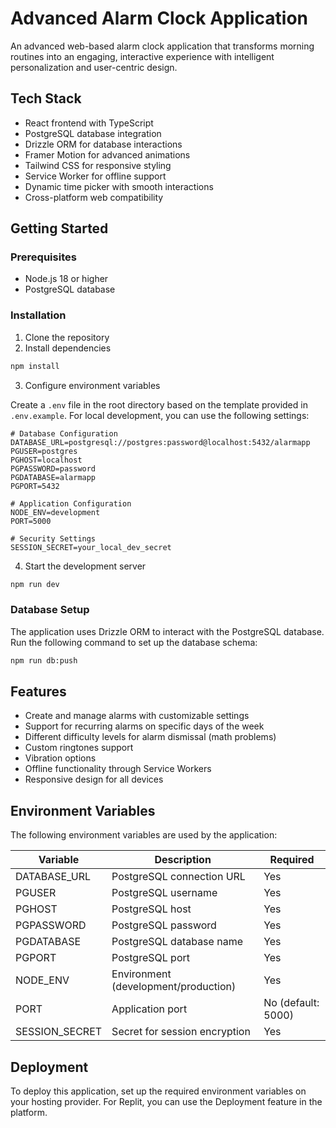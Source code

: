 # Advanced Alarm Clock Application

An advanced web-based alarm clock application that transforms morning routines into an engaging, interactive experience with intelligent personalization and user-centric design.

## Tech Stack

- React frontend with TypeScript
- PostgreSQL database integration
- Drizzle ORM for database interactions
- Framer Motion for advanced animations
- Tailwind CSS for responsive styling
- Service Worker for offline support
- Dynamic time picker with smooth interactions
- Cross-platform web compatibility

## Getting Started

### Prerequisites

- Node.js 18 or higher
- PostgreSQL database

### Installation

1. Clone the repository
2. Install dependencies

```bash
npm install
```

3. Configure environment variables

Create a `.env` file in the root directory based on the template provided in `.env.example`. For local development, you can use the following settings:

```
# Database Configuration
DATABASE_URL=postgresql://postgres:password@localhost:5432/alarmapp
PGUSER=postgres
PGHOST=localhost
PGPASSWORD=password
PGDATABASE=alarmapp
PGPORT=5432

# Application Configuration
NODE_ENV=development
PORT=5000

# Security Settings
SESSION_SECRET=your_local_dev_secret
```

4. Start the development server

```bash
npm run dev
```

### Database Setup

The application uses Drizzle ORM to interact with the PostgreSQL database. Run the following command to set up the database schema:

```bash
npm run db:push
```

## Features

- Create and manage alarms with customizable settings
- Support for recurring alarms on specific days of the week
- Different difficulty levels for alarm dismissal (math problems)
- Custom ringtones support
- Vibration options
- Offline functionality through Service Workers
- Responsive design for all devices

## Environment Variables

The following environment variables are used by the application:

| Variable | Description | Required |
|----------|-------------|----------|
| DATABASE_URL | PostgreSQL connection URL | Yes |
| PGUSER | PostgreSQL username | Yes |
| PGHOST | PostgreSQL host | Yes |
| PGPASSWORD | PostgreSQL password | Yes |
| PGDATABASE | PostgreSQL database name | Yes |
| PGPORT | PostgreSQL port | Yes |
| NODE_ENV | Environment (development/production) | Yes |
| PORT | Application port | No (default: 5000) |
| SESSION_SECRET | Secret for session encryption | Yes |

## Deployment

To deploy this application, set up the required environment variables on your hosting provider. For Replit, you can use the Deployment feature in the platform.